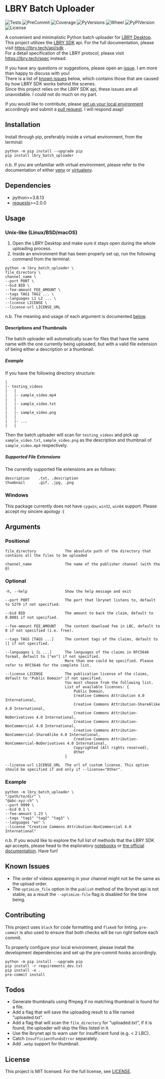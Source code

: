# LBRY Batch Uploader

![Tests](https://github.com/thk-cheng/lbry_batch_uploader/actions/workflows/workflow.yml/badge.svg)
![PreCommit](https://github.com/thk-cheng/lbry_batch_uploader/actions/workflows/pre-commit.yml/badge.svg)
![Coverage](https://img.shields.io/codecov/c/gh/thk-cheng/lbry_batch_uploader)
![PyVersions](https://img.shields.io/pypi/pyversions/lbry-batch-uploader)
![Wheel](https://img.shields.io/pypi/wheel/lbry-batch-uploader)
![PyPIVersion](https://img.shields.io/pypi/v/lbry-batch-uploader)
![License](https://img.shields.io/github/license/thk-cheng/lbry_batch_uploader)

A convenient and minimalistic Python batch uploader for [LBRY Desktop](https://lbry.com/get).\
This project utilizes the [LBRY SDK](https://github.com/lbryio/lbry-sdk) api.
For the full documentation, please visit https://lbry.tech/api/sdk .\
For a detail specification of the LBRY protocol, please visit https://lbry.tech/spec instead.

If you have any questions or suggestions, please open an [issue](https://github.com/thk-cheng/lbry_batch_uploader/issues).
I am more than happy to discuss with you!\
There is a list of [known issues](#known-issues) below,
which contains those that are caused by how LBRY SDK works behind the scenes.\
Since this project relies on the LBRY SDK api, these issues are all unavoidable. I could not do much on my part.

If you would like to contribute, please [set up your local environment](#contributing) accordingly and submit a [pull request](https://github.com/thk-cheng/lbry_batch_uploader/pulls).
I will respond asap!

## Installation

Install through pip, preferably inside a virtual environment, from the terminal:

```shell
python -m pip install --upgrade pip
pip install lbry_batch_uploader
```

n.b. If you are unfamiliar with virtual environment, please refer to the documentation of either [venv](https://docs.python.org/3/library/venv.html) or [virtualenv](https://virtualenv.pypa.io/en/latest/).

## Dependencies

- python>=3.8.13
- [requests](https://docs.python-requests.org/en/latest/)>=2.0.0

## Usage

### Unix-like (Linux/BSD/macOS)

1. Open the LBRY Desktop and make sure it stays open during the whole uploading process.
2. Inside an environment that has been properly set up, run the following command from the terminal:
```shell
python -m lbry_batch_uploader \
file_directory \
channel_name \
--port PORT \
--bid BID \
--fee-amount FEE_AMOUNT \
--tags TAG1 TAG2 ... \
--languages L1 L2 ... \
--license LICENSE \
--license-url LICENSE_URL
```

n.b. The meaning and usage of each argument is documented [below](#arguments).

#### Descriptions and Thumbnails

The batch uploader will automatically scan for files that have the same name with the one currently being uploaded,
but with a valid file extension of being either a description or a thumbnail.

##### Example

If you have the following directory structure:

```
|
|- testing_videos
|   |
|   |- sample_video.mp4
|   |
|   |- sample_video.txt
|   |
|   |- sample_video.png
|   |
|   |- ...
|   |
```

Then the batch uploader will scan for `testing_videos` and pick up `sample_video.txt`, `sample_video.png` as the description and thumbnail of `sample_video.mp4` respectively.

##### Supported File Extensions

The currently supported file extensions are as follows:

```
description    .txt, .description
thumbnail      .gif, .jpg, .png
```

### Windows

This package currently does not have ``cygwin``, ``win32``, ``win64`` support. Please accept my sincere apology :(

## Arguments

### Positional

```
file_directory             The absolute path of the directory that contains all the files to be uploaded

channel_name               The name of the publisher channel (with the @)
```

### Optional

```
-h, --help                 Show the help message and exit

--port PORT                The port that lbrynet listens to, default to 5279 if not specified.

--bid BID                  The amount to back the claim, default to 0.0001 if not specified.

--fee-amount FEE_AMOUNT    The content download fee in LBC, default to 0 if not specified (i.e. free).

--tags TAGS [TAGS ...]     The content tags of the claims, default to [] if not specified.

--languages L [L ...]      The languages of the claims in RFC5646 format, default to ["en"] if not specified.
                           More than one could be specified. Please refer to RFC5646 for the complete list.

--license LICENSE          The publication license of the claims, default to "Public Domain" if not specified.
                           You must choose from the following list.
                           List of available licenses: {
                               Public Domain,
                               Creative Commons Attribution 4.0 International,
                               Creative Commons Attribution-ShareAlike 4.0 International,
                               Creative Commons Attribution-NoDerivatives 4.0 International,
                               Creative Commons Attribution-NonCommercial 4.0 International,
                               Creative Commons Attribution-NonCommercial-ShareAlike 4.0 International,
                               Creative Commons Attribution-NonCommercial-NoDerivatives 4.0 International,
                               Copyrighted (All rights reserved),
                               Other
                           }

--license-url LICENSE_URL  The url of custom license. This option should be specified if and only if --license="Other".
```

<!--
--optimize-file            Whether to transcode the video & audio or not, default to False if not specified.
                           If specified, i.e. set to True, ffmpeg must first be configured properly in the LBRY Desktop.
-->

### Example

```shell
python -m lbry_batch_uploader \
"/path/to/dir" \
"@abc-xyz-ch" \
--port 9999 \
--bid 0.1 \
--fee-amount 1.23 \
--tags "tag1" "tag2" "tag3" \
--languages "en" \
--license "Creative Commons Attribution-NonCommercial 4.0 International"
```

n.b. If you would like to explore the full list of methods that the LBRY SDK api accepts,
please head to the exploratory [notebooks](https://github.com/thk-cheng/lbry_batch_uploader/tree/main/notebooks) or [the official documentation](https://lbry.tech/api/sdk).
Have fun!

## Known Issues

- The order of videos appearing in your channel might not be the same as the upload order.
- The `optimize_file` option in the `publish` method of the lbrynet api is not stable, as a result the `--optimize-file` flag is disabled for the time being.

## Contributing

This project uses `black` for code formatting and `flake8` for linting. `pre-commit` is also used to ensure that both checks will be run right before each commit.

To properly configure your local environment, please install the development dependencies and set up the pre-commit hooks accordingly.

```shell
python -m pip install --upgrade pip
pip install -r requirements_dev.txt
pip install -e .
pre-commit install
```

## Todos

- Generate thumbnails using ffmpeg if no matching thumbnail is found for a file.
- Add a flag that will save the uploading result to a file named "uploaded.txt".
- Add a flag that will scan the `file_directory` for "uploaded.txt", if it is found, the uploader will skip the files listed in it.
- Use the lbrynet api to warn user for insufficient fund (e.g. < 2 LBC).
- Catch `InsufficientFundsError` separately.
- Add `.webp` support for thumbnail.

## License

This project is MIT licensed. For the full license, see [LICENSE](LICENSE).
